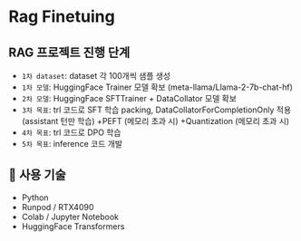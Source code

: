 # Rag Finetuing

## RAG 프로젝트 진행 단계

- `1차 dataset`: dataset 각 100개씩 샘플 생성
- `1차 모델`: HuggingFace Trainer 모델 확보 (meta-llama/Llama-2-7b-chat-hf)
- `2차 모델`: HuggingFace SFTTrainer + DataCollator 모델 확보
- `3차 목표`: trl 코드로 SFT 학습
  packing, DataCollatorForCompletionOnly 적용 (assistant 턴만 학습)
  +PEFT (메모리 초과 시)
  +Quantization (메모리 초과 시)
- `4차 목표`: trl 코드로 DPO 학습
- `5차 목표`: inference 코드 개발
    
## 🚀 사용 기술
- Python
- Runpod / RTX4090
- Colab / Jupyter Notebook
- HuggingFace Transformers

